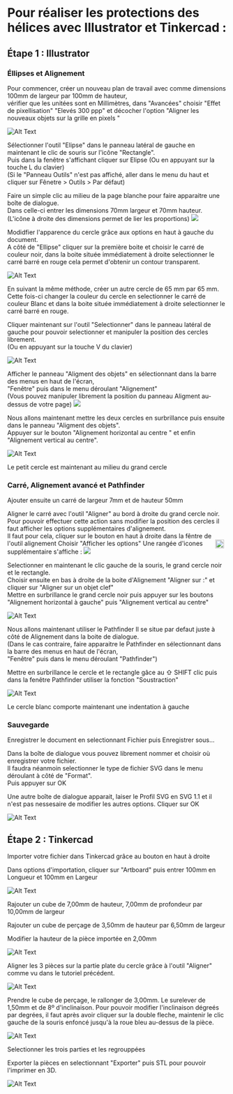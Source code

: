 # **Pour réaliser les protections des hélices avec Illustrator et Tinkercad :**

## Étape 1 : Illustrator

### Éllipses et Alignement

Pour commencer, créer un nouveau plan de travail avec comme dimensions 100mm de largeur par 100mm de hauteur,  
vérifier que les unitées sont en Millimètres, dans "Avancées" choisir "Effet de pixellisation" "Elevés 300 ppp" et décocher l'option "Aligner les nouveaux objets sur la grille en pixels "

![Alt Text](Gifs2/05.gif)

Sélectionner l'outil "Elipse" dans le panneau latéral de gauche en maintenant le clic de souris sur l'icône "Rectangle".  
Puis dans la fenêtre s'affichant cliquer sur Elipse (Ou en appuyant sur la touche L du clavier)  
(Si le "Panneau Outils" n'est pas affiché, aller dans le menu du haut et cliquer sur Fênetre > Outils > Par défaut)

Faire un simple clic au milieu de la page blanche pour faire apparaitre une boîte de dialogue.  
Dans celle-ci entrer les dimensions 70mm largeur et 70mm hauteur.  
(L'icône à droite des dimensions permet de lier les proportions)
<img src="Gifs2/Ellipse_Box.png">

Modidfier l'apparence du cercle grâce aux options en haut à gauche du document.  
A côté de "Ellipse" cliquer sur la première boite et choisir le carré de couleur noir, dans la boite située immédiatement à droite selectionner le carré barré en rouge cela permet d'obtenir un contour transparent.

![Alt Text](Gifs2/06.gif)

En suivant la même méthode, créer un autre cercle de 65 mm par 65 mm.  
Cette fois-ci changer la couleur du cercle en selectionner le carré de couleur Blanc et dans la boite située immédiatement à droite selectionner le carré barré en rouge.

Cliquer maintenant sur l'outil "Selectionner" dans le panneau latéral de gauche pour pouvoir selectionner et manipuler la position des cercles librement.  
(Ou en appuyant sur la touche V du clavier)

![Alt Text](Gifs2/07.gif)

Afficher le panneau "Aligment des objets" en sélectionnant dans la barre des menus en haut de l'écran,  
"Fenêtre" puis dans le menu déroulant "Alignement"  
(Vous pouvez manipuler librement la position du panneau Aligment au-dessus de votre page)
<img src="Gifs2/Alignement_Simple_Box.png">

Nous allons maintenant mettre les deux cercles en surbrillance puis ensuite dans le panneau "Aligment des objets".  
Appuyer sur le bouton "Alignement horizontal au centre " et enfin "Alignement vertical au centre".

![Alt Text](Gifs2/08.gif)

Le petit cercle est maintenant au milieu du grand cercle

### Carré, Alignement avancé et Pathfinder

Ajouter ensuite un carré de largeur 7mm et de hauteur 50mm

Aligner le carré avec l'outil "Aligner" au bord à droite du grand cercle noir.  
Pour pouvoir effectuer cette action sans modifier la position des cercles il faut afficher les options supplémentaires d'alignement.  
Il faut pour cela, cliquer sur le bouton en haut à droite dans la fêntre de l'outil alignement <img src="Gifs2/Options.svg" style="float : right;margin-right: 7px;" width="20" height="20">
Choisir "Afficher les options"
Une rangée d'icones supplémentaire s'affiche :
<img src="Gifs2/Alignement_Box.png">

Selectionner en maintenant le clic gauche de la souris, le grand cercle noir et le rectangle.  
Choisir ensuite en bas à droite de la boite d'Alignement "Aligner sur :" et cliquer sur "Aligner sur un objet clef"  
Mettre en surbrillance le grand cercle noir puis appuyer sur les boutons "Alignement horizontal à gauche" puis "Alignement vertical au centre"

![Alt Text](Gifs2/09.gif)

Nous allons maintenant utiliser le Pathfinder
Il se situe par defaut juste à côté de Alignement dans la boite de dialogue.  
(Dans le cas contraire, faire apparaitre le Pathfinder en sélectionnant dans la barre des menus en haut de l'écran,  
"Fenêtre" puis dans le menu déroulant "Pathfinder")  

Mettre en surbrillance le cercle et le rectangle gâce au ⇧ SHIFT clic puis dans la fenêtre Pathfinder utiliser la fonction "Soustraction"

![Alt Text](Gifs2/10.gif)

Le cercle blanc comporte maintenant une indentation à gauche

### Sauvegarde

Enregistrer le document en selectionnant  Fichier puis Enregistrer sous...

Dans la boîte de dialogue vous pouvez librement nommer et choisir où enregistrer votre fichier.  
Il faudra néanmoin selectionner le type de fichier SVG dans le menu déroulant à côté de "Format".  
Puis appuyer sur OK

Une autre boîte de dialogue apparait, laiser le Profil SVG en SVG 1.1 et il n'est pas nessesaire de modifier les autres options. Cliquer sur OK

![Alt Text](Gifs2/11.gif)

## Étape 2 : Tinkercad

Importer votre fichier dans Tinkercad grâce au bouton en haut à droite

Dans options d'importation, cliquer sur "Artboard" puis entrer 100mm en Longueur et 100mm en Largeur

![Alt Text](Gifs2/12.gif)

Rajouter un cube de 7,00mm de hauteur, 7,00mm de profondeur par 10,00mm de largeur

Rajouter un cube de perçage de 3,50mm de hauteur par 6,50mm de largeur

Modifier la hauteur de la pièce importée en 2,00mm

![Alt Text](Gifs2/13.gif)

Aligner les 3 pièces sur la partie plate du cercle grâce à l'outil "Aligner" comme vu dans le tutoriel précédent.

![Alt Text](Gifs2/14.gif)

Prendre le cube de perçage, le rallonger de 3,00mm.
Le surelever de 1,50mm et de 8º d'inclinaison.
Pour pouvoir modifier l'inclinaison dégreés par degrées, il faut après avoir cliquer sur la double fleche, maintenir le clic gauche de la souris enfoncé jusqu'à la roue bleu au-dessus de la pièce.

![Alt Text](Gifs2/15.gif)

Selectionner les trois parties et les regrouppées

Exporter la pièces en selectionnant "Exporter" puis STL pour pouvoir l'imprimer en 3D.

![Alt Text](Gifs2/16.gif)
